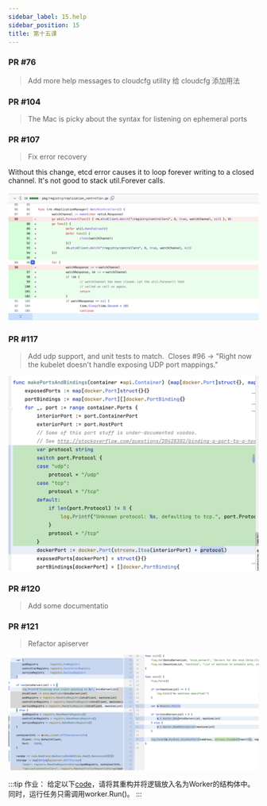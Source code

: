 ```yaml
---
sidebar_label: 15.help
sidebar_position: 15
title: 第十五课
---
```


### PR #76
> Add more help messages to cloudcfg utility 给 cloudcfg 添加用法

### PR #104 
> The Mac is picky about the syntax for listening on ephemeral ports


### PR #107
> Fix error recovery


Without this change, etcd error causes it to loop forever writing to a closed channel. It's not good to stack util.Forever calls.

![](https://raw.githubusercontent.com/mouuii/picture/master/%E6%88%AA%E5%B1%8F2023-04-28%20%E4%B8%8B%E5%8D%8812.43.56.png)

### PR #117
> Add udp support, and unit tests to match.  Closes #96
>  -> "Right now the kubelet doesn't handle exposing UDP port mappings."

![](https://raw.githubusercontent.com/mouuii/picture/master/%E6%88%AA%E5%B1%8F2023-04-28%20%E4%B8%8B%E5%8D%8812.49.20.png)

### PR #120 
> Add some documentatio


### PR #121
> Refactor apiserver


![](https://raw.githubusercontent.com/mouuii/picture/master/%E6%88%AA%E5%B1%8F2023-04-28%20%E4%B8%8B%E5%8D%8812.51.34.png)

:::tip
作业： 给定以下[code](https://go.dev/play/p/WenrF3l2ItF)，请将其重构并将逻辑放入名为Worker的结构体中。同时，运行任务只需调用worker.Run()。
:::